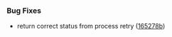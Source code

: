 ### Bug Fixes

* return correct status from process retry ([165278b](https://github.com/zywave/OctopusDeploy-Nautilus/commit/165278b))